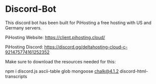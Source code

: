 # Discord-Bot
This discord bot has been built for PiHosting a free hosting with US and Germany servers.

PiHosting Website: https://client.pihosting.cloud/ 

PiHosting Discord: https://discord.gg/deltahosting-cloud-c-921475774161252352

Make sure to download the resources needed for this:

npm i discord.js ascii-table glob mongoose chalk@4.1.2 discord-html-transcripts